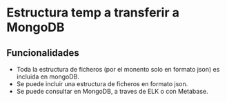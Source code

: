 # Estructura temp a transferir a MongoDB

## Funcionalidades

- Toda la estructura de ficheros (por el monento solo en formato json) es incluida en mongoDB.
- Se puede incluir una estructura de ficheros en formato json.
- Se puede consultar en MongoDB, a traves de ELK o con Metabase.
